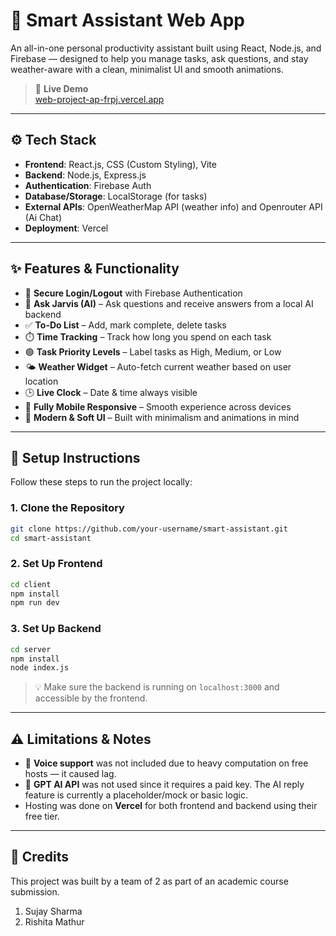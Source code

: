 
# 🧠 Smart Assistant Web App

An all-in-one personal productivity assistant built using React, Node.js, and Firebase — designed to help you manage tasks, ask questions, and stay weather-aware with a clean, minimalist UI and smooth animations.

> 🔗 **Live Demo**  
[web-project-ap-frpj.vercel.app](https://web-project-ap-frpj.vercel.app/)  


---

## ⚙️ Tech Stack

- **Frontend**: React.js, CSS (Custom Styling), Vite
- **Backend**: Node.js, Express.js
- **Authentication**: Firebase Auth
- **Database/Storage**: LocalStorage (for tasks)
- **External APIs**: OpenWeatherMap API (weather info) and Openrouter API (Ai Chat)
- **Deployment**: Vercel

---

## ✨ Features & Functionality

- 🔐 **Secure Login/Logout** with Firebase Authentication  
- 🤖 **Ask Jarvis (AI)** – Ask questions and receive answers from a local AI backend  
- ✅ **To-Do List** – Add, mark complete, delete tasks  
- ⏱️ **Time Tracking** – Track how long you spend on each task  
- 🟢 **Task Priority Levels** – Label tasks as High, Medium, or Low  
- 🌤️ **Weather Widget** – Auto-fetch current weather based on user location  
- 🕒 **Live Clock** – Date & time always visible  
- 📱 **Fully Mobile Responsive** – Smooth experience across devices  
- 🌸 **Modern & Soft UI** – Built with minimalism and animations in mind

---

## 🚀 Setup Instructions

Follow these steps to run the project locally:

### 1. Clone the Repository

```bash
git clone https://github.com/your-username/smart-assistant.git
cd smart-assistant
```

### 2. Set Up Frontend

```bash
cd client
npm install
npm run dev
```

### 3. Set Up Backend

```bash
cd server
npm install
node index.js
```

> 💡 Make sure the backend is running on `localhost:3000` and accessible by the frontend.

---

## ⚠️ Limitations & Notes

- 🎤 **Voice support** was not included due to heavy computation on free hosts — it caused lag.
- 🧠 **GPT AI API** was not used since it requires a paid key. The AI reply feature is currently a placeholder/mock or basic logic.
- Hosting was done on **Vercel** for both frontend and backend using their free tier.

---

## 🙌 Credits

This project was built by a team of 2 as part of an academic course submission.
1. Sujay Sharma
2. Rishita Mathur

